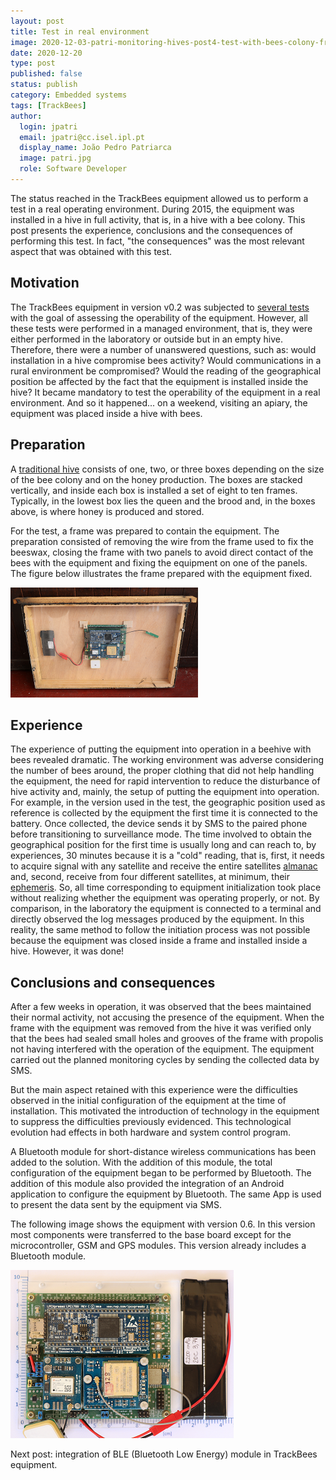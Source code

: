 ```yaml
---
layout: post
title: Test in real environment
image: 2020-12-03-patri-monitoring-hives-post4-test-with-bees-colony-frame-w-device.png
date: 2020-12-20
type: post
published: false
status: publish
category: Embedded systems
tags: [TrackBees]
author:
  login: jpatri
  email: jpatri@cc.isel.ipl.pt
  display_name: João Pedro Patriarca
  image: patri.jpg
  role: Software Developer
---
```


The status reached in the TrackBees equipment allowed us to perform a test in a real operating environment. During 2015, the equipment was installed in a hive in full activity, that is, in a hive with a bee colony. This post presents the experience, conclusions and the consequences of performing this test. In fact, "the consequences" was the most relevant aspect that was obtained with this test.

## Motivation

The TrackBees equipment in version v0.2 was subjected to [several tests](https://cc.isel.pt/embedded%20systems/2020/11/29/patri-monitoring-hives-tests-on-version-2014/) with the goal of assessing the operability of the equipment. However, all these tests were performed in a managed environment, that is, they were either performed in the laboratory or outside but in an empty hive. Therefore, there were a number of unanswered questions, such as: would installation in a hive compromise bees activity? Would communications in a rural environment be compromised? Would the reading of the geographical position be affected by the fact that the equipment is installed inside the hive? It became mandatory to test the operability of the equipment in a real environment. And so it happened... on a weekend, visiting an apiary, the equipment was placed inside a hive with bees.

## Preparation

A [traditional hive](https://en.wikipedia.org/wiki/Langstroth_hive) consists of one, two, or three boxes depending on the size of the bee colony and on the honey production. The boxes are stacked vertically, and inside each box is installed a set of eight to ten frames. Typically, in the lowest box lies the queen and the brood and, in the boxes above, is where honey is produced and stored.

For the test, a frame was prepared to contain the equipment. The preparation consisted of removing the wire from the frame used to fix the beeswax, closing the frame with two panels to avoid direct contact of the bees with the equipment and fixing the equipment on one of the panels. The figure below illustrates the frame prepared with the equipment fixed.

![Frame with Trackbees device](/assets/blog/2020-12-03-patri-monitoring-hives-post4-test-with-bees-colony-frame-w-device.png "Frame with Trackbees device")

## Experience

The experience of putting the equipment into operation in a beehive with bees revealed dramatic. The working environment was adverse considering the number of bees around, the proper clothing that did not help handling the equipment, the need for rapid intervention to reduce the disturbance of hive activity and, mainly, the setup of putting the equipment into operation. For example, in the version used in the test, the geographic position used as reference is collected by the equipment the first time it is connected to the battery. Once collected, the device sends it by SMS to the paired phone before transitioning to surveillance mode. The time involved to obtain the geographical position for the first time is usually long and can reach to, by experiences, 30 minutes because it is a "cold" reading, that is, first, it needs to acquire signal with any satellite and receive the entire satellites [almanac](https://www.e-education.psu.edu/geog862/node/1739) and, second, receive from four different satellites, at minimum, their [ephemeris](https://www.e-education.psu.edu/geog862/node/1737). So, all time corresponding to equipment initialization took place without realizing whether the equipment was operating properly, or not. By comparison, in the laboratory the equipment is connected to a terminal and directly observed the log messages produced by the equipment. In this reality, the same method to follow the initiation process was not possible because the equipment was closed inside a frame and installed inside a hive. However, it was done!

## Conclusions and consequences

After a few weeks in operation, it was observed that the bees maintained their normal activity, not accusing the presence of the equipment. When the frame with the equipment was removed from the hive it was verified only that the bees had sealed small holes and grooves of the frame with propolis not having interfered with the operation of the equipment. The equipment carried out the planned monitoring cycles by sending the collected data by SMS.

But the main aspect retained with this experience were the difficulties observed in the initial configuration of the equipment at the time of installation. This motivated the introduction of technology in the equipment to suppress the difficulties previously evidenced. This technological evolution had effects in both hardware and system control program.

A Bluetooth module for short-distance wireless communications has been added to the solution. With the addition of this module, the total configuration of the equipment began to be performed by Bluetooth. The addition of this module also provided the integration of an Android application to configure the equipment by Bluetooth. The same App is used to present the data sent by the equipment via SMS.

The following image shows the equipment with version 0.6. In this version most components were transferred to the base board except for the microcontroller, GSM and GPS modules. This version already includes a Bluetooth module.

![Trackbees v0.6 board](/assets/blog/2020-12-03-patri-monitoring-hives-post4-test-with-bees-colony-v06.png "Trackbees v0.6 board")
<!--<img src="/assets/blog/2020-12-03-patri-monitoring-hives-post4-test-with-bees-colony-v06.png" width="350px">-->

Next post: integration of BLE (Bluetooth Low Energy) module in TrackBees equipment.

